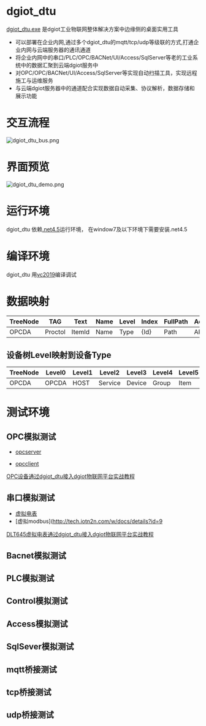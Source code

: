 # dgiot_dtu

  [dgiot_dtu.exe](https://dgiot-release-1306147891.cos.ap-nanjing.myqcloud.com/v4.4.0/dgiot_dtu.exe) 是dgiot工业物联网整体解决方案中边缘侧的桌面实用工具
 + 可以部署在企业内网,通过多个dgiot_dtu的mqtt/tcp/udp等级联的方式,打通企业内网与云端服务器的通讯通道
 + 将企业内网中的串口/PLC/OPC/BACNet/UI/Access/SqlServer等老的工业系统中的数据汇聚到云端dgiot服务中
 + 对OPC/OPC/BACNet/UI/Access/SqlServer等实现自动扫描工具，实现远程施工与运维服务
 + 与云端dgiot服务器中的通道配合实现数据自动采集、协议解析，数据存储和展示功能

# 交互流程

![dgiot_dtu_bus.png](http://dgiot-1253666439.cos.ap-shanghai-fsi.myqcloud.com/dgiot4.0/dgiot_dtu.png)

# 界面预览

![dgiot_dtu_demo.png](http://dgiot-1253666439.cos.ap-shanghai-fsi.myqcloud.com/dgiot4.0/dgiot_dtu_demo.png)

# 运行环境
dgiot_dtu 依赖[.net4.5](https://dgiot-dev-1306147891.cos.ap-nanjing.myqcloud.com/dgiot_dtu/dotNetFx45.rar)运行环境，
在window7及以下环境下需要安装.net4.5

# 编译环境
dgiot_dtu 用[vc2019](https://dgiot-dev-1306147891.cos.ap-nanjing.myqcloud.com/dgiot_dtu/visualstudio2019.zip)编译调试

# 数据映射

|  TreeNode | TAG     | Text   | Name | Level   | Index  | FullPath  | Action   |
| --------  | ------  | ----   |----- |  -----  | -----  | --------  | -------- |
| OPCDA     | Proctol | ItemId | Name |  Type   | {Id}    | Path     |  API    |


## 设备树Level映射到设备Type
| TreeNode | Level0  | Level1  | Level2  | Level3  |  Level4 | Level5 |  Level6 |
| -------- | ------- | ------- | ------- | ------- | ------- | ------ | ------- |
| OPCDA    | OPCDA   | HOST    | Service | Device  | Group   |Item    | Property|


# 测试环境

## OPC模拟测试
+ [opcserver](https://dgiot-dev-1306147891.cos.ap-nanjing.myqcloud.com/dgiot_dtu/MatrikonOPCSimulation.zip)

+ [opcclient](https://dgiot-dev-1306147891.cos.ap-nanjing.myqcloud.com/dgiot_dtu/MatrikonOPCSimulationV_1.5.zip)

 [OPC设备通过dgiot_dtu接入dgiot物联网平台实战教程](https://gitee.com/dgiiot/dgiot/wikis/%E5%AE%9E%E6%88%98%E6%8E%A5%E5%85%A5/OPC%E8%AE%BE%E5%A4%87%E6%8E%A5%E5%85%A5/dgiot_dtu%E9%85%8D%E7%BD%AE)

## 串口模拟测试

+ [虚拟电表](https://gitee.com/dgiiot/dgiot/wikis/%E5%AE%9E%E6%88%98%E6%8E%A5%E5%85%A5/%E7%94%B5%E8%A1%A8%E6%8E%A5%E5%85%A5/%E6%A6%82%E8%BF%B0)
+ [虚拟modbus](http://tech.iotn2n.com/w/docs/details?id=9

[DLT645虚拟电表通过dgiot_dtu接入dgiot物联网平台实战教程](https://gitee.com/dgiiot/dgiot/wikis/%E5%AE%9E%E6%88%98%E6%8E%A5%E5%85%A5/%E7%94%B5%E8%A1%A8%E6%8E%A5%E5%85%A5/dgiot_DTU)

## Bacnet模拟测试

## PLC模拟测试

## Control模拟测试

## Access模拟测试

## SqlSever模拟测试

## mqtt桥接测试

## tcp桥接测试

## udp桥接测试

